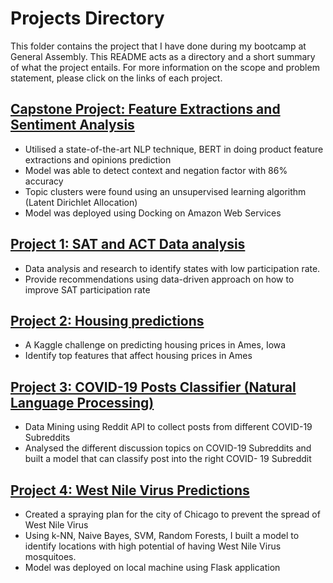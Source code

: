 
# Projects Directory


This folder contains the project that I have done during my bootcamp at General Assembly. This README acts as a directory and a short summary of what the project entails. For more information on the scope and problem statement, please click on the links of each project.



## [Capstone Project:  Feature Extractions and Sentiment Analysis](https://github.com/elisenerissa/datascienceportfolio/tree/master/Capstone%20Project%20-%20Feature%20Extractions%20and%20Opinions%20Predictions)

- Utilised a state-of-the-art NLP technique, BERT in doing product feature extractions and opinions prediction
- Model was able to detect context and negation factor with 86% accuracy
- Topic clusters were found using an unsupervised learning algorithm (Latent Dirichlet Allocation)
- Model was deployed using Docking on Amazon Web Services


## [Project 1: SAT and ACT Data analysis](https://github.com/elisenerissa/datascienceportfolio/tree/master/Project%201%20-%20SAT%20and%20ACT%20Participation%20Rate%20Analysis)

- Data analysis and research to identify states with low participation rate.
- Provide recommendations using data-driven approach on how to improve SAT participation rate



## [Project 2: Housing predictions](https://github.com/elisenerissa/datascienceportfolio/tree/master/Project%202%20-%20Housing%20Price%20Predictions)

- A Kaggle challenge on predicting housing prices in Ames, Iowa
- Identify top features that affect housing prices in Ames


## [Project 3: COVID-19 Posts Classifier (Natural Language Processing)](https://github.com/elisenerissa/datascienceportfolio/tree/master/Project%203%20-%20Reddit%20Post%20Classification)

- Data Mining using Reddit API to collect posts from different COVID-19 Subreddits
- Analysed the different discussion topics on COVID-19 Subreddits and built a model that can classify post into the right COVID- 19 Subreddit


## [Project 4: West Nile Virus Predictions](https://github.com/elisenerissa/datascienceportfolio/tree/master/Project%204%20-%20West%20Nile%20Virus%20Predictions)
- Created a spraying plan for the city of Chicago to prevent the spread of West Nile Virus
- Using k-NN, Naive Bayes, SVM, Random Forests, I built a model to identify locations with high potential of having West Nile Virus mosquitoes.
- Model was deployed on local machine using Flask application
